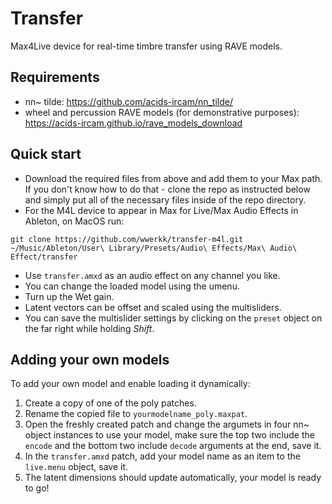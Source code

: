 # Transfer
Max4Live device for real-time timbre transfer using RAVE models.
## Requirements
- nn~ tilde: https://github.com/acids-ircam/nn_tilde/
- wheel and percussion RAVE models (for demonstrative purposes): https://acids-ircam.github.io/rave_models_download
## Quick start
- Download the required files from above and add them to your Max path.
If you don't know how to do that - clone the repo as instructed below and simply put all of the necessary files inside of the repo directory.
- For the M4L device to appear in Max for Live/Max Audio Effects in Ableton, on MacOS run:
```
git clone https://github.com/wwerkk/transfer-m4l.git ~/Music/Ableton/User\ Library/Presets/Audio\ Effects/Max\ Audio\ Effect/transfer
```
- Use ``transfer.amxd`` as an audio effect on any channel you like.
- You can change the loaded model using the umenu.
- Turn up the Wet gain.
- Latent vectors can be offset and scaled using the multisliders.
- You can save the multislider settings by clicking on the ``preset`` object on the far right while holding *Shift*.
## Adding your own models
To add your own model and enable loading it dynamically:
1. Create a copy of one of the poly patches.
2. Rename the copied file to ``yourmodelname_poly.maxpat``.
3. Open the freshly created patch and change the argumets in four nn~ object instances to use your model, make sure the top two include the ``encode`` and the bottom two include ``decode`` arguments at the end, save it.
4. In the ``transfer.amxd`` patch, add your model name as an item to the ``live.menu`` object, save it.
5. The latent dimensions should update automatically, your model is ready to go!
